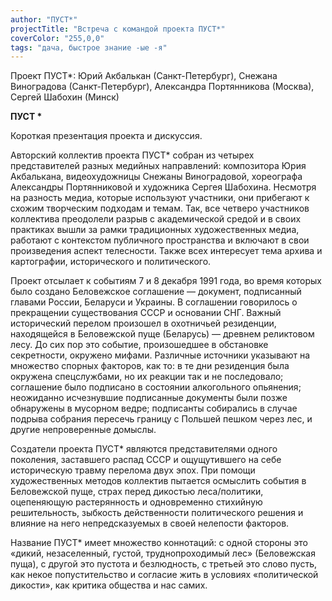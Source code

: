 ```yaml
---
author: "ПУСТ*"
projectTitle: "Встреча с командой проекта ПУСТ*"
coverColor: "255,0,0"
tags: "дача, быстрое знание -ые -я"
---
```


Проект ПУСТ\*: Юрий Акбалькан (Санкт-Петербург), Снежана Виноградова (Санкт-Петербург), Александра Портянникова (Москва), Сергей Шабохин (Минск)  

**ПУСТ \***  


Короткая презентация проекта и дискуссия.

Авторский коллектив проекта ПУСТ\* собран из четырех представителей разных медийных направлений: композитора Юрия Акбалькана, видеохудожницы Снежаны Виноградовой, хореографа Александры Портянниковой и художника Сергея Шабохина. Несмотря на разность медиа, которые используют участники, они прибегают к схожим творческим подходам и темам. Так, все четверо участников коллектива преодолели разрыв с академической средой и в своих практиках вышли за рамки традиционных художественных медиа, работают с контекстом публичного пространства и включают в свои произведения аспект телесности. Также всех интересует тема архива и картографии, исторического и политического.

Проект отсылает к событиям 7 и 8 декабря 1991 года, во время которых было создано Беловежское соглашение — документ, подписанный главами России, Беларуси и Украины. В соглашении говорилось о прекращении существования СССР и основании СНГ. Важный исторический перелом произошел в охотничьей резиденции, находящейся в Беловежской пуще (Беларусь) — древнем реликтовом лесу. До сих пор это событие, произошедшее в обстановке секретности, окружено мифами. Различные источники указывают на множество спорных факторов, как то: в те дни резиденция была окружена спецслужбами, но их реакции так и не последовало; соглашение было подписано в состоянии алкогольного опьянения; неожиданно исчезнувшие подписанные документы были позже обнаружены в мусорном ведре; подписанты собирались в случае подрыва собрания пересечь границу с Польшей пешком через лес, и другие непроверенные домыслы.  

Создатели проекта ПУСТ\* являются представителями одного поколения, заставшего распад СССР и ощущутившего на себе историческую травму перелома двух эпох. При помощи художественных методов коллектив пытается осмыслить события в Беловежской пуще, страх перед дикостью леса/политики, оцепеняющую растерянность и одновременно стихийную решительность, зыбкость действенности политического решения и влияние на него непредсказуемых в своей нелепости факторов.

Название ПУСТ\* имеет множество коннотаций: с одной стороны это «дикий, незаселенный, густой, труднопроходимый лес» (Беловежская пуща), с другой это пустота и безлюдность, с третьей это слово пусть, как некое попустительство и согласие жить в условиях «политической дикости», как критика общества и нас самих.
